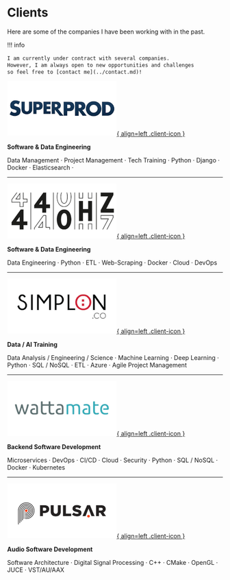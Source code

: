 # Clients

Here are some of the companies I have been working with in the past.

!!! info

    I am currently under contract with several companies.
    However, I am always open to new opportunities and challenges
    so feel free to [contact me](../contact.md)!

[![Superprod Logo](../static/company/superprod.png){ align=left .client-icon }](https://www.superprod.net "Superprod Website")

**Software & Data Engineering**

Data Management · Project Management · Tech Training · Python · Django · Docker · Elasticsearch ·

---

[![440Hz Logo](../static/company/440hz.png){ align=left .client-icon }](https://weare440.com "440Hz Website")

**Software & Data Engineering**

Data Engineering · Python · ETL · Web-Scraping · Docker · Cloud · DevOps

---

[![Simplon.co Logo](../static/company/simplon.png){ align=left .client-icon }](https://simplon.co "Simplon.co Website")

**Data / AI Training**

Data Analysis / Engineering / Science · Machine Learning · Deep Learning · Python · SQL / NoSQL · ETL · Azure · Agile Project Management

---

[![Wattamate Logo](../static/company/wattamate.png){ align=left .client-icon }](https://wattamate.com "Wattamate Website")

**Backend Software Development**

Microservices · DevOps · CI/CD · Cloud · Security · Python · SQL / NoSQL · Docker · Kubernetes

---

[![Pulsar Logo](../static/company/pulsar.png){ align=left .client-icon }](https://pulsar.audio "Pulsar Website")

**Audio Software Development**

Software Architecture · Digital Signal Processing · C++ · CMake · OpenGL · JUCE · VST/AU/AAX
